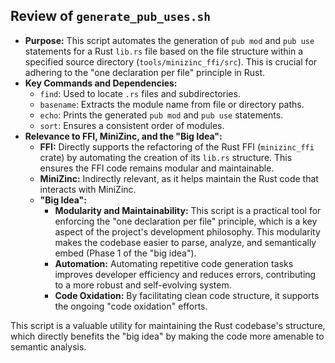 ## Review of `generate_pub_uses.sh`

*   **Purpose:** This script automates the generation of `pub mod` and `pub use` statements for a Rust `lib.rs` file based on the file structure within a specified source directory (`tools/minizinc_ffi/src`). This is crucial for adhering to the "one declaration per file" principle in Rust.
*   **Key Commands and Dependencies:**
    *   `find`: Used to locate `.rs` files and subdirectories.
    *   `basename`: Extracts the module name from file or directory paths.
    *   `echo`: Prints the generated `pub mod` and `pub use` statements.
    *   `sort`: Ensures a consistent order of modules.
*   **Relevance to FFI, MiniZinc, and the "Big Idea":**
    *   **FFI:** Directly supports the refactoring of the Rust FFI (`minizinc_ffi` crate) by automating the creation of its `lib.rs` structure. This ensures the FFI code remains modular and maintainable.
    *   **MiniZinc:** Indirectly relevant, as it helps maintain the Rust code that interacts with MiniZinc.
    *   **"Big Idea":**
        *   **Modularity and Maintainability:** This script is a practical tool for enforcing the "one declaration per file" principle, which is a key aspect of the project's development philosophy. This modularity makes the codebase easier to parse, analyze, and semantically embed (Phase 1 of the "big idea").
        *   **Automation:** Automating repetitive code generation tasks improves developer efficiency and reduces errors, contributing to a more robust and self-evolving system.
        *   **Code Oxidation:** By facilitating clean code structure, it supports the ongoing "code oxidation" efforts.

This script is a valuable utility for maintaining the Rust codebase's structure, which directly benefits the "big idea" by making the code more amenable to semantic analysis.
